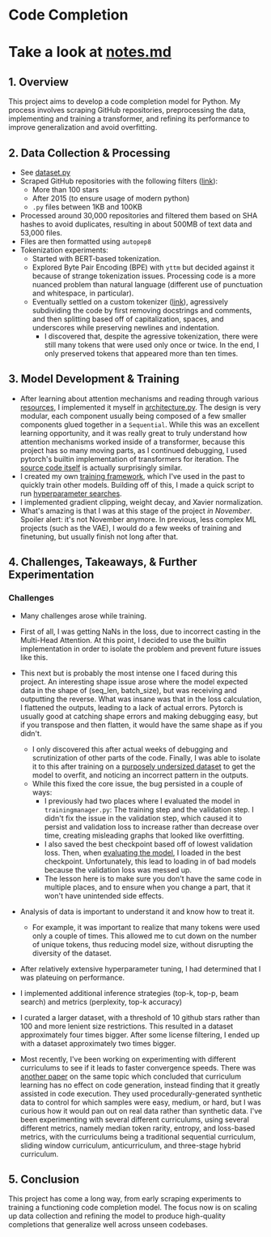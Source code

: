 # Code Completion

# Take a look at [notes.md](https://github.com/JBlitzar/code-completion/blob/main/NOTES.md)

## **1. Overview**

This project aims to develop a code completion model for Python. My process involves scraping GitHub repositories, preprocessing the data, implementing and training a transformer, and refining its performance to improve generalization and avoid overfitting.

## **2. Data Collection & Processing**

- See [dataset.py](dataset.py)
- Scraped GitHub repositories with the following filters ([link](scraping)):
  - More than 100 stars
  - After 2015 (to ensure usage of modern python)
  - `.py` files between 1KB and 100KB
- Processed around 30,000 repositories and filtered them based on SHA hashes to avoid duplicates, resulting in about 500MB of text data and 53,000 files.
- Files are then formatted using `autopep8`
- Tokenization experiments:
  - Started with BERT-based tokenization.
  - Explored Byte Pair Encoding (BPE) with `yttm` but decided against it because of strange tokenization issues. Processing code is a more nuanced problem than natural language (different use of punctuation and whitespace, in particular).
  - Eventually settled on a custom tokenizer ([link](https://github.com/JBlitzar/code-completion/blob/main/dataset.py#L178)), agressively subdividing the code by first removing docstrings and comments, and then splitting based off of capitalization, spaces, and underscores while preserving newlines and indentation.
    - I discovered that, despite the agressive tokenization, there were still many tokens that were used only once or twice. In the end, I only preserved tokens that appeared more than ten times.

## **3. Model Development & Training**

- After learning about attention mechanisms and reading through various [resources](resources.md), I implemented it myself in [architecture.py](architecture.py). The design is very modular, each component usually being composed of a few smaller components glued together in a `Sequential`. While this was an excellent learning opportunity, and it was really great to truly understand how attention mechanisms worked inside of a transformer, because this project has so many moving parts, as I continued debugging, I used pytorch's builtin implementation of transformers for iteration. The [source code itself](https://github.com/pytorch/pytorch/blob/v2.6.0/torch/nn/modules/transformer.py#L57) is actually surprisingly similar.
- I created my own [training framework](trainingmanager.py), which I've used in the past to quickly train other models. Building off of this, I made a quick script to run [hyperparameter searches](hyperparam_tune.py).
- I implemented gradient clipping, weight decay, and Xavier normalization.
- What's amazing is that I was at this stage of the project _in November_. Spoiler alert: it's not November anymore. In previous, less complex ML projects (such as the VAE), I would do a few weeks of training and finetuning, but usually finish not long after that.

## **4. Challenges, Takeaways, & Further Experimentation**

### **Challenges**

- Many challenges arose while training.
- First of all, I was getting NaNs in the loss, due to incorrect casting in the Multi-Head Attention. At this point, I decided to use the builtin implementation in order to isolate the problem and prevent future issues like this.
- This next but is probably the most intense one I faced during this project. An interesting shape issue arose where the model expected data in the shape of (seq_len, batch_size), but was receiving and outputting the reverse. What was insane was that in the loss calculation, I flattened the outputs, leading to a lack of actual errors. Pytorch is usually good at catching shape errors and making debugging easy, but if you transpose and then flatten, it would have the same shape as if you didn't.

  - I only discovered this after actual weeks of debugging and scrutinization of other parts of the code. Finally, I was able to isolate it to this after training on a [purposely undersized dataset](dummy-data-dir/data/corpus.txt) to get the model to overfit, and noticing an incorrect pattern in the outputs.
  - While this fixed the core issue, the bug persisted in a couple of ways:
    - I previously had two places where I evaluated the model in `trainingmanager.py`: The training step and the validation step. I didn't fix the issue in the validation step, which caused it to persist and validation loss to increase rather than decrease over time, creating misleading graphs that looked like overfitting.
    - I also saved the best checkpoint based off of lowest validation loss. Then, when [evaluating the model](eval.py), I loaded in the best checkpoint. Unfortunately, this lead to loading in of bad models because the validation loss was messed up.
    - The lesson here is to make sure you don't have the same code in multiple places, and to ensure when you change a part, that it won't have unintended side effects.

- Analysis of data is important to understand it and know how to treat it.

  - For example, it was important to realize that many tokens were used only a couple of times. This allowed me to cut down on the number of unique tokens, thus reducing model size, without disrupting the diversity of the dataset.

- After relatively extensive hyperparameter tuning, I had determined that I was plateuing on performance.
- I implemented additional inference strategies (top-k, top-p, beam search) and metrics (perplexity, top-k accuracy)
- I curated a larger dataset, with a threshold of 10 github stars rather than 100 and more lenient size restrictions. This resulted in a dataset approximately four times bigger. After some license filtering, I ended up with a dataset approximately two times bigger.

- Most recently, I've been working on experimenting with different curriculums to see if it leads to faster convergence speeds. There was [another paper](https://arxiv.org/pdf/2407.10194) on the same topic which concluded that curriculum learning has no effect on code generation, instead finding that it greatly assisted in code execution. They used procedurally-generated synthetic data to control for which samples were easy, medium, or hard, but I was curious how it would pan out on real data rather than synthetic data. I've been experimenting with several different curriculums, using several different metrics, namely median token rarity, entropy, and loss-based metrics, with the curriculums being a traditional sequential curriculum, sliding window curriculum, anticurriculum, and three-stage hybrid curriculum.

## **5. Conclusion**

This project has come a long way, from early scraping experiments to training a functioning code completion model. The focus now is on scaling up data collection and refining the model to produce high-quality completions that generalize well across unseen codebases.
